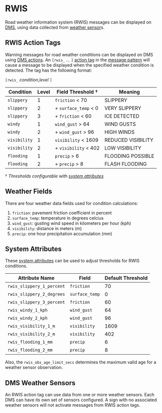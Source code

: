 # RWIS

Road weather information system (RWIS) messages can be displayed on [DMS],
using data collected from [weather sensor]s.

## RWIS Action Tags

Warning messages for road weather conditions can be displayed on DMS using
[DMS actions].  An `[rwis_` *…* `]` [action tag] in the [message pattern] will
cause a message to be displayed when the specified weather condition is
detected.  The tag has the following format:

`[rwis_` *condition*,*level* `]`

Condition    | Level | Field Threshold †    | Meaning
-------------|-------|----------------------|----------------
`slippery`   | 1     | `friction` < 70      | SLIPPERY
`slippery`   | 2     | + `surface_temp` < 0 | VERY SLIPPERY
`slippery`   | 3     | + `friction` < 60    | ICE DETECTED
`windy`      | 1     | `wind_gust` > 64     | WIND GUSTS
`windy`      | 2     | + `wind_gust` > 96   | HIGH WINDS
`visibility` | 1     | `visibility` < 1609  | REDUCED VISIBILITY
`visibility` | 2     | + `visibility` < 402 | LOW VISIBILITY
`flooding`   | 1     | `precip` > 6         | FLOODING POSSIBLE
`flooding`   | 2     | + `precip` > 8       | FLASH FLOODING

† *Thresholds configurable with [system attributes](#system-attributes)*

## Weather Fields

There are four weather data fields used for condition calculations:

1. `friction`: pavement friction coefficient in percent
2. `surface_temp`: temperature in degrees celcius
3. `wind_gust`: gusting wind speed in kilometers per hour (kph)
4. `visibility`: distance in meters (m)
5. `precip`: one hour precipitation accumulation (mm)

## System Attributes

These [system attributes] can be used to adjust thresholds for RWIS conditions.

Attribute Name            | Field          | Default Threshold
--------------------------|----------------|------------------
`rwis_slippery_1_percent` | `friction`     | 70
`rwis_slippery_2_degrees` | `surface_temp` | 0
`rwis_slippery_3_percent` | `friction`     | 60
`rwis_windy_1_kph`        | `wind_gust`    | 64
`rwis_windy_2_kph`        | `wind_gust`    | 96
`rwis_visibility_1_m`     | `visibility`   | 1609
`rwis_visibility_2_m`     | `visibility`   | 402
`rwis_flooding_1_mm`      | `precip`       | 6
`rwis_flooding_2_mm`      | `precip`       | 8

Also, the `rwis_obs_age_limit_secs` determines the maximum valid age for a
weather sensor observation.

## DMS Weather Sensors

An RWIS action tag can use data from one or more weather sensors.  Each DMS can
have its own set of sensors configured.  A sign with no associated weather
sensors will not activate messages from RWIS action tags.


[action tag]: action_plans.html#dms-action-tags
[DMS]: dms.html
[DMS actions]: action_plans.html#dms-actions
[message pattern]: message_patterns.html
[system attributes]: system_attributes.html
[weather sensor]: weather_sensors.html
